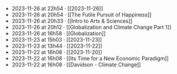 - 2023-11-26 at 22h54 · [[2023-11-26]]
- 2023-11-26 at 20h54 · [[The Futile Pursuit of Happiness]]
- 2023-11-26 at 20h33 · [[Intro to Arts & Sciences]]
- 2023-11-26 at 20h12 · [[Globalization and Climate Change Part 1]]
- 2023-11-26 at 16h58 · [[Globalization]]
- 2023-11-23 at 15h03 · [[2023-11-23]]
- 2023-11-23 at 13h44 · [[2023-11-22]]
- 2023-11-22 at 16h08 · [[2023-11-20]]
- 2023-11-22 at 16h08 · [[Its Time for a New Economic Paradigm]]
- 2023-11-22 at 16h08 · [[Davidson - Climate Change]]
